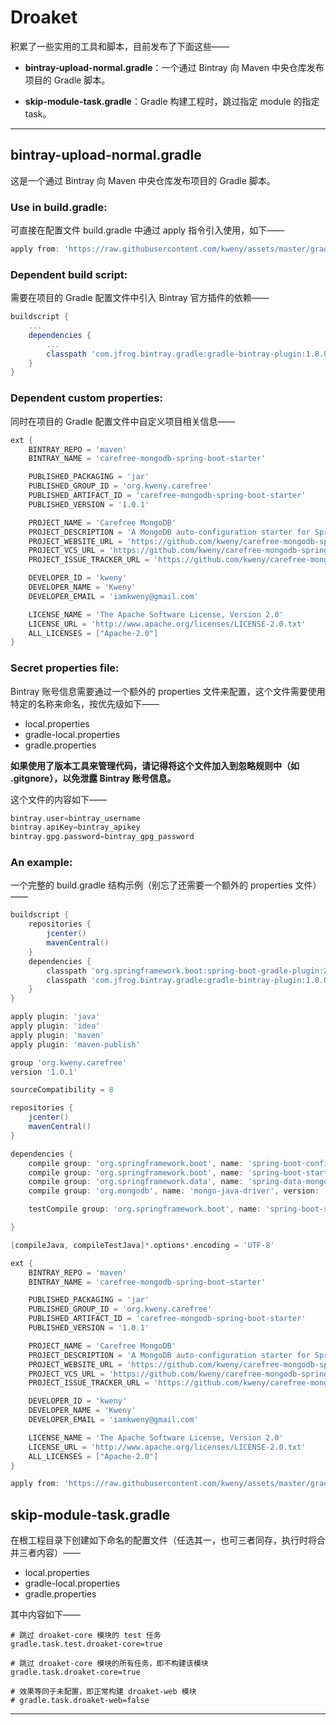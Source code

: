 # Droaket

积累了一些实用的工具和脚本，目前发布了下面这些——

* **bintray-upload-normal.gradle**：一个通过 Bintray 向 Maven 中央仓库发布项目的 Gradle 脚本。

* **skip-module-task.gradle**：Gradle 构建工程时，跳过指定 module 的指定 task。

---

## bintray-upload-normal.gradle

这是一个通过 Bintray 向 Maven 中央仓库发布项目的 Gradle 脚本。

### Use in build.gradle:

可直接在配置文件 build.gradle 中通过 apply 指令引入使用，如下——

```groovy
apply from: 'https://raw.githubusercontent.com/kweny/assets/master/gradle/bintray-upload-normal.gradle'
```

### Dependent build script:

需要在项目的 Gradle 配置文件中引入 Bintray 官方插件的依赖——

```groovy
buildscript {
    ...
    dependencies {
        ...
        classpath 'com.jfrog.bintray.gradle:gradle-bintray-plugin:1.8.0'
    }
}
```

### Dependent custom properties:

同时在项目的 Gradle 配置文件中自定义项目相关信息——

```groovy
ext {
    BINTRAY_REPO = 'maven'
    BINTRAY_NAME = 'carefree-mongodb-spring-boot-starter'

    PUBLISHED_PACKAGING = 'jar'
    PUBLISHED_GROUP_ID = 'org.kweny.carefree'
    PUBLISHED_ARTIFACT_ID = 'carefree-mongodb-spring-boot-starter'
    PUBLISHED_VERSION = '1.0.1'

    PROJECT_NAME = 'Carefree MongoDB'
    PROJECT_DESCRIPTION = 'A MongoDB auto-configuration starter for SpringBoot.'
    PROJECT_WEBSITE_URL = 'https://github.com/kweny/carefree-mongodb-spring-boot-starter'
    PROJECT_VCS_URL = 'https://github.com/kweny/carefree-mongodb-spring-boot-starter.git'
    PROJECT_ISSUE_TRACKER_URL = 'https://github.com/kweny/carefree-mongodb-spring-boot-starter/issues'

    DEVELOPER_ID = 'kweny'
    DEVELOPER_NAME = 'Kweny'
    DEVELOPER_EMAIL = 'iamkweny@gmail.com'

    LICENSE_NAME = 'The Apache Software License, Version 2.0'
    LICENSE_URL = 'http://www.apache.org/licenses/LICENSE-2.0.txt'
    ALL_LICENSES = ["Apache-2.0"]
}
```

### Secret properties file:

Bintray 账号信息需要通过一个额外的 properties 文件来配置，这个文件需要使用特定的名称来命名，按优先级如下——

* local.properties
* gradle-local.properties
* gradle.properties

**如果使用了版本工具来管理代码，请记得将这个文件加入到忽略规则中（如 .gitgnore），以免泄露 Bintray 账号信息。**

这个文件的内容如下——

```groovy
bintray.user=bintray_username
bintray.apiKey=bintray_apikey
bintray.gpg.password=bintray_gpg_password
```

### An example:

一个完整的 build.gradle 结构示例（别忘了还需要一个额外的 properties 文件）——

```groovy
buildscript {
    repositories {
        jcenter()
        mavenCentral()
    }
    dependencies {
        classpath 'org.springframework.boot:spring-boot-gradle-plugin:2.0.4.RELEASE'
        classpath 'com.jfrog.bintray.gradle:gradle-bintray-plugin:1.8.0'
    }
}

apply plugin: 'java'
apply plugin: 'idea'
apply plugin: 'maven'
apply plugin: 'maven-publish'

group 'org.kweny.carefree'
version '1.0.1'

sourceCompatibility = 8

repositories {
    jcenter()
    mavenCentral()
}

dependencies {
    compile group: 'org.springframework.boot', name: 'spring-boot-configuration-processor', version: '2.0.4.RELEASE'
    compile group: 'org.springframework.boot', name: 'spring-boot-starter', version: '2.0.4.RELEASE'
    compile group: 'org.springframework.data', name: 'spring-data-mongodb', version: '2.0.10.RELEASE'
    compile group: 'org.mongodb', name: 'mongo-java-driver', version: '3.8.1'

    testCompile group: 'org.springframework.boot', name: 'spring-boot-starter-web', version: '2.0.4.RELEASE'

}

[compileJava, compileTestJava]*.options*.encoding = 'UTF-8'

ext {
    BINTRAY_REPO = 'maven'
    BINTRAY_NAME = 'carefree-mongodb-spring-boot-starter'

    PUBLISHED_PACKAGING = 'jar'
    PUBLISHED_GROUP_ID = 'org.kweny.carefree'
    PUBLISHED_ARTIFACT_ID = 'carefree-mongodb-spring-boot-starter'
    PUBLISHED_VERSION = '1.0.1'

    PROJECT_NAME = 'Carefree MongoDB'
    PROJECT_DESCRIPTION = 'A MongoDB auto-configuration starter for SpringBoot.'
    PROJECT_WEBSITE_URL = 'https://github.com/kweny/carefree-mongodb-spring-boot-starter'
    PROJECT_VCS_URL = 'https://github.com/kweny/carefree-mongodb-spring-boot-starter.git'
    PROJECT_ISSUE_TRACKER_URL = 'https://github.com/kweny/carefree-mongodb-spring-boot-starter/issues'

    DEVELOPER_ID = 'kweny'
    DEVELOPER_NAME = 'Kweny'
    DEVELOPER_EMAIL = 'iamkweny@gmail.com'

    LICENSE_NAME = 'The Apache Software License, Version 2.0'
    LICENSE_URL = 'http://www.apache.org/licenses/LICENSE-2.0.txt'
    ALL_LICENSES = ["Apache-2.0"]
}

apply from: 'https://raw.githubusercontent.com/kweny/assets/master/gradle/bintray-upload-normal.gradle'
```

## skip-module-task.gradle

在根工程目录下创建如下命名的配置文件（任选其一，也可三者同存，执行时将合并三者内容）——

* local.properties
* gradle-local.properties
* gradle.properties

其中内容如下——

```properties
# 跳过 droaket-core 模块的 test 任务
gradle.task.test.droaket-core=true

# 跳过 droaket-core 模块的所有任务，即不构建该模块
gradle.task.droaket-core=true

# 效果等同于未配置，即正常构建 droaket-web 模块
# gradle.task.droaket-web=false
```

---
